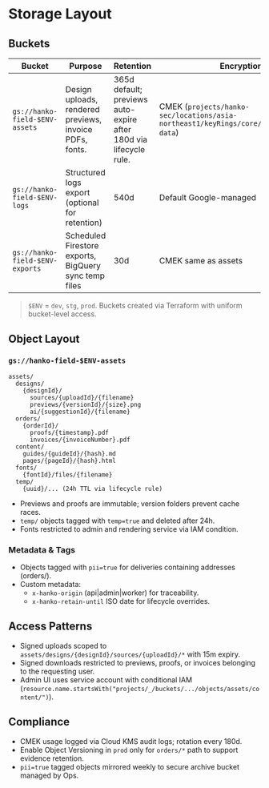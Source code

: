 # Storage Layout

## Buckets

| Bucket | Purpose | Retention | Encryption | IAM Highlights |
| --- | --- | --- | --- | --- |
| `gs://hanko-field-$ENV-assets` | Design uploads, rendered previews, invoice PDFs, fonts. | 365d default; previews auto-expire after 180d via lifecycle rule. | CMEK (`projects/hanko-sec/locations/asia-northeast1/keyRings/core/cryptoKeys/app-data`) | App service (Cloud Run) RW, Admin UI RW, AI worker RO, Signed URL (upload/download) scoped per object. |
| `gs://hanko-field-$ENV-logs` | Structured logs export (optional for retention) | 540d | Default Google-managed | Security team RO, Ops RO. |
| `gs://hanko-field-$ENV-exports` | Scheduled Firestore exports, BigQuery sync temp files | 30d | CMEK same as assets | DevOps RW, Data Eng RW. |

> `$ENV` = `dev`, `stg`, `prod`. Buckets created via Terraform with uniform bucket-level access.

## Object Layout

### `gs://hanko-field-$ENV-assets`

```
assets/
  designs/
    {designId}/
      sources/{uploadId}/{filename}
      previews/{versionId}/{size}.png
      ai/{suggestionId}/{filename}
  orders/
    {orderId}/
      proofs/{timestamp}.pdf
      invoices/{invoiceNumber}.pdf
  content/
    guides/{guideId}/{hash}.md
    pages/{pageId}/{hash}.html
  fonts/
    {fontId}/files/{filename}
  temp/
    {uuid}/... (24h TTL via lifecycle rule)
```

- Previews and proofs are immutable; version folders prevent cache races.
- `temp/` objects tagged with `temp=true` and deleted after 24h.
- Fonts restricted to admin and rendering service via IAM condition.

### Metadata & Tags

- Objects tagged with `pii=true` for deliveries containing addresses (orders/).
- Custom metadata:
  - `x-hanko-origin` (api|admin|worker) for traceability.
  - `x-hanko-retain-until` ISO date for lifecycle overrides.

## Access Patterns

- Signed uploads scoped to `assets/designs/{designId}/sources/{uploadId}/*` with 15m expiry.
- Signed downloads restricted to previews, proofs, or invoices belonging to the requesting user.
- Admin UI uses service account with conditional IAM (`resource.name.startsWith("projects/_/buckets/.../objects/assets/content/")`).

## Compliance

- CMEK usage logged via Cloud KMS audit logs; rotation every 180d.
- Enable Object Versioning in `prod` only for `orders/*` path to support evidence retention.
- `pii=true` tagged objects mirrored weekly to secure archive bucket managed by Ops.

